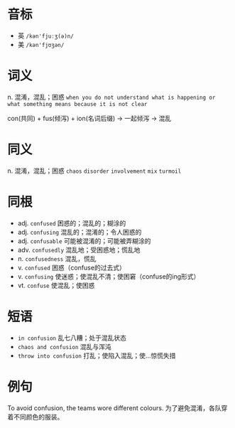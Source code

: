 # 音标

- 英 `/kən'fjuːʒ(ə)n/`
- 美 `/kən'fjʊʒən/`

# 词义

n. 混淆，混乱；困惑
`when you do not understand what is happening or what something means because it is not clear`



con(共同) + fus(倾泻) + ion(名词后缀) → 一起倾泻 → 混乱

# 同义

n. 混淆，混乱；困惑
`chaos` `disorder` `involvement` `mix` `turmoil`

# 同根

- adj. `confused` 困惑的；混乱的；糊涂的
- adj. `confusing` 混乱的；混淆的；令人困惑的
- adj. `confusable` 可能被混淆的；可能被弄糊涂的
- adv. `confusedly` 混乱地；受困惑地；慌乱地
- n. `confusedness` 混乱，慌乱
- v. `confused` 困惑（confuse的过去式）
- v. `confusing` 使迷惑；使混乱不清；使困窘（confuse的ing形式）
- vt. `confuse` 使混乱；使困惑

# 短语

- `in confusion` 乱七八糟；处于混乱状态
- `chaos and confusion` 混乱与浑沌
- `throw into confusion` 打乱；使陷入混乱；使…惊慌失措

# 例句

To avoid confusion, the teams wore different colours.
为了避免混淆，各队穿着不同颜色的服装。


